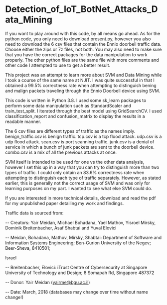 # Detection_of_IoT_BotNet_Attacks_Data_Mining
If you want to play around with this code, by all means go ahead. As for the python code, you only need to download present.py, however you also need to download the 6 csv files that contain the Ennio doorbell traffic data. Choose either the zips or 7z files, not both. You may also need to make sure that you have the correct packages for the data manipulation to work properly. The other python files are the same file with more comments and other code I attempted to use to get a better result.

This project was an attempt to learn more about SVM and Data Mining while I took a course of the same name at NJIT. I was quite successful in that I obtained a 99.5% correctness rate when attempting to distinguish bening and malign packets traveling through the Ennio Doorbell device using SVM.

This code is written in Python 3.8. I used some sk_learn packages to perform some data manipulation such as StandardScaler and train_test_split. I iterated through the best model using GridSearchCV. I used classification_report and confusion_matrix to display the results in a readable manner.

The 6 csv files are different types of traffic as the names imply. benign_traffic.csv is benign traffic.  tcp.csv is a tcp flood attack. udp.csv is a udp flood attack. scan.csv is port scanning traffic. junk.csv is a denial of service in which a bunch of junk packets are sent to the doorbell device. combo.csv is a mix of all the previous attacks at once. 

SVM itself is intended to be used for one vs the other data analysis, however I set this up in a way that you can try to distinguish more than two types of traffic. I could only obtain an 83.6% correctness rate when attempting to distinguish each type of traffic separately. However, as stated earlier, this is generally not the correct usage of SVM and was only for learning purposes on my part. I wanted to see what else SVM could do.


If you are interested in more technical details, download and read the pdf for my unpublished paper detailing my work and findings.


Traffic data is sourced from:

   -- Creators: Yair Meidan, Michael Bohadana, Yael Mathov, Yisroel Mirsky, Dominik Breitenbacher, Asaf Shabtai and Yuval Elovici
   
   -- Meidan, Bohadana, Mathov, Mirsky, Shabtai: Department of Software and Information Systems Engineering; Ben-Gurion University of the Negev; Beer-Sheva, 8410501; 
   
Israel

   -- Breitenbacher, Elovici: iTrust Centre of Cybersecurity at Singapore University of Technology and Design; 8 Somapah Rd, Singapore 487372
   
   -- Donor: Yair Meidan (yairme@bgu.ac.il)
   
   -- Date: March, 2018 (databases may change over time without name change!)
